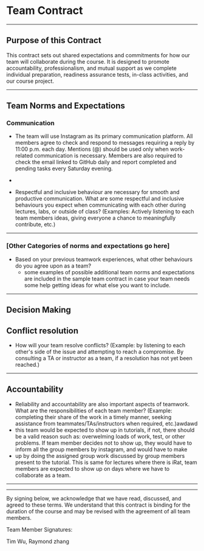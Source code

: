 # Team Contract

---
## Purpose of this Contract

This contract sets out shared expectations and commitments for how our team will collaborate during the course. It is designed to promote accountability, professionalism, and mutual support as we complete individual preparation, readiness assurance tests, in-class activities, and our course project.

---
## Team Norms and Expectations

### Communication

* The team will use Instagram as its primary communication platform. All members agree to check and respond to messages requiring a reply by 11:00 p.m. each day.
  Mentions (@) should be used only when work-related communication is necessary. Members are also required to check the email linked to GitHub daily and report completed and pending tasks every Saturday evening.

*
* Respectful and inclusive behaviour are necessary for smooth and productive communication. What are some respectful and inclusive behaviours you expect when communicating with each other during lectures, labs, or outside of class? (Examples: Actively listening to each team members ideas, giving everyone a chance to meaningfully contribute, etc.)

---

### [Other Categories of norms and expectations go here]

* Based on your previous teamwork experiences, what other behaviours do you agree upon as a team?
    - some examples of possible additional team norms and expectations are included in the sample team contract in case your team needs some help getting ideas for what else you want to include.

---

## Decision Making


## Conflict resolution

* How will your team resolve conflicts? (Example: by listening to each other's side of the issue and attempting to reach a compromise. By consulting a TA or instructor as a team, if a resolution has not yet been reached.)

---

## Accountability

* Reliability and accountability are also important aspects of teamwork. What are the responsibilities of each team member? (Example: completing their share of the work in a timely manner, seeking assistance from teammates/TAs/instructors when required, etc.)awdawd
* this team would be expected to show up in tutorials, if not, there should be a valid reason such as: overwelming loads of work, test, or other problems. If team member decides not to show up, they would have to inform all the group members by instagram, and would have to make
* up by doing the assigned group work discussed by group members present to the tutorial. This is same for lectures where there is iRat, team members are expected to show up on days where we have to collaborate as a team.


---

---

By signing below, we acknowledge that we have read, discussed, and agreed to these terms. We understand that this contract is binding for the duration of the course and may be revised with the agreement of all team members.

Team Member Signatures:

Tim Wu, Raymond zhang
